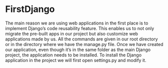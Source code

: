 # FirstDjango

The main reason we are using web applications in the first place is to implement Django’s code reusability feature.
This enables us to not only migrate the pre-built apps in our project but also customize web applications made by us.
All the commands are given in our root directory or in the directory where we have the manage.py file.
Once we have created our application, even though it’s in the same folder as the main Django project, the application needs to be installed. To install the Django application in the project we will first open settings.py and modify it.
